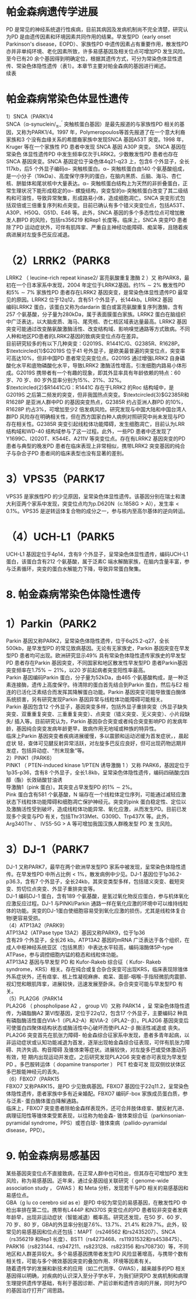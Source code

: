 # 帕金森病遗传学进展  
PD 是常见的神经系统退行性疾病，目前其病因及发病机制尚不完全清楚，研究认为PD 是由遗传因素和环境因素共同作用的结果。早发型PD（early onset Parkinson's disease，EOPD）、家族性PD 中遗传因素占有重要作用，散发性PD 亦并非单纯环境、老化因素所致，许多易感基因及相关位点可增加PD 发生风险。至今已有20 余个基因得到明确定位，根据其遗传方式，可分为常染色体显性遗传、常染色体隐性遗传（表1）。本章节主要对帕金森病的基因进行阐述。  
续表
#  帕金森病常染色体显性遗传  
1）SNCA（PARK1/4  
SNCA（α-synuclein/$^\prime_{\mathfrak{A}-}$ 突触核蛋白基因）是最先报道的与家族性PD 相关的基因，又称为PARK1/4。1997 年，Polymeropoulos等首先报道了在一个意大利裔家族和3 个没有血缘关系的希腊裔家族中发现SNCA 基因A53T 突变。1998 年，Kruger 等在一个家族性 PD  患者中发现 SNCA  基因 A30P  突变。 SNCA  基因在常染色 体显性遗传PD 中发生频率仅次于LRRK2。少数散发性PD 患者也存在SNCA 基因突变。SNCA 基因定位于染色体4q21-q23 上，包含6 个外显子，全长117kb，后5 个外显子编码$\upalpha-$ 突触核蛋白。$\upalpha-$ 突触核蛋白由140 个氨基酸组成，是一小分子（19kDa）、高度保守序列的蛋白，在脑内黑质、丘脑、海马、杏仁核、胼胝体和尾状核中大量表达。$\upalpha-$ 突触核蛋白结构上为天然的非折叠蛋白，正常生理状况下能形成稳定的$\upalpha-$ 螺旋结构，突变型的α-突触核蛋白改变了其二级结构和可溶性，导致异常聚集，形成路易小体，造成细胞凋亡。SNCA 突变形式包括双倍或三倍重复序列和点突变。目前已确认有多个错义突变位点，包括A53T、A30P、H50Q、G51D、E46 等。此外，SNCA 基因的多个多态性位点可增加散发人群PD 的风险，包括rs356219 和Rep1 长度等。临床上，SNCA 突变PD 患者除了PD 运动症状外，可伴有肌阵挛、严重自主神经功能障碍、痴呆等，且随着疾病进展对左旋多巴反应减退。  
# （2）LRRK2（PARK8  
LRRK2 （ leucine-rich repeat kinase2/  富亮氨酸重复激酶 2 ）又 称PARK8，最初在一个日本家系中发现，2004 年定位于LRRK2基因。约$1\%\sim2\%$ 散发性PD 和$5\%\sim7\%$ 家族性PD 患者存在LRRK2 基因突变，是常染色体显性遗传PD 最常见的原因。LRRK2 位于12q12，含有51 个外显子，长$144\mathrm{k}\mathrm{b}$。LRRK2 基因  
编码LRRK2 蛋白，该蛋白又称为dardarin 蛋白或富亮氨酸重复序列激酶，含有257 个氨基酸，分子量为$280\mathrm{kDa}$，属于表面膜蛋白家族。LRRK2 蛋白在脑组织中广泛表达，以大脑皮质、海马、尾壳核、杏仁核区域表达量最高。LRRK2 基因突变可能通过改变酪氨酸激酶活性、改变结构域、影响嗅觉通路等方式致病。不同人种和地区PD患者的LRRK2基因的致病突变位点存在差异。  
目前研究较多的有以下几种突变：G2019S、R1441C/G、G2385R、R1628P。$\textcircled{1}$G2019S 位于41 号外显子，是欧美最普遍的突变位点，突变率可高达$10\%$，但非中国PD 患者常见突变位点。G2019S 通过增强LRRK2 自身磷酸化水平和底物磷酸化水平，导致LRRK2 激酶活性增高，引发细胞内路易小体形成。G2019S 携带者有一个有趣的现象，即其外显率具有年龄依赖的特点：60 岁、70 岁、80 岁外显率分别为$15\%$、$21\%$、$32\%$。$\textcircled{2}$R1441C/G：R1441C 存在于LRRK2 的Roc 结构域中，是G2019S 之后第二频发的突变，但非我国热点突变。$\textcircled{3}$G2385R和R1628P 是亚洲人群中PD 的基因突变热点，G2385R 约占亚洲人群PD 的$10\%$，R1628P 约占$3\%$，可增加至少2 倍发病风险。研究发现与中国大陆和中国台湾人群PD 风险存在明确相关性，但在西方国家白种人病例对照研究中尚未发现与PD 存在相关性。G2385R 突变引起线粒体功能障碍，发生细胞凋亡，目前认为LRR 结构域和WD-40 结构域参与了这一过程。此外，一些PD 患者中还发现了Y1699C、I2020T、K544E、A211V 等突变位点。存在有LRRK2 基因突变的PD 患者与典型的晚发PD 患者在临床表现上非常相似，携带LRRK2 突变基因的纯合子与杂合子PD 患者间的临床表型也没有显著的差别。  
# 3）VPS35（PARK17  
VPS35 是家族性PD 的少见原因，呈常染色体显性遗传。该基因分别在瑞士和澳大利亚两个家系中发现，突变位点均为p.D620N（$\mathrm{c}.1858\mathrm{G}>\mathrm{A})$），发生率$<0.1\%$。VPS35 是逆转运体复合物的成分之一，参与核内至高尔基体的逆向转运。  
# （4）UCH-L1（PARK5  
UCH-L1 基因定位于4p14，含有9 个外显子，呈常染色体显性遗传，编码UCH-L1 蛋白，该蛋白含有212 个氨基酸，属于泛素C 端水解酶家族，在脑内含量丰富，参与泛素循环，突变的蛋白水解能力下降，导致异常蛋白聚集。  
# 8.  帕金森病常染色体隐性遗传  
# 1）Parkin（PARK2  
Parkin 基因又称PARK2，呈常染色体隐性遗传，位于6q25.2-q27，全长500kb，是早发型PD 的常见致病基因。无论有无家族史，Parkin 基因突变在早发型PD 患者均可出现。欧洲研究显示$49\%$ 具有常染色体隐性遗传家族史的早发型PD 患者存在Parkin 基因突变，不同国家和地区散发性早发型PD 患者Parkin基因突变频率在$1.75\%\sim21\%$，以20 岁前起病者突变阳性率最高。  
Parkin 基因编码Parkin 蛋白，分子量为52kDa，由465 个氨基酸构成，是一种泛素连接酶，遗传上高度保守。待清除的蛋白首先结合到Parkin 蛋白，然后与E2 相连的已活化泛素结合而发挥其降解蛋白功能。Parkin 基因突变可能导致蛋白酶体系统损害，另有研究发现Parkin 基因异常与线粒体功能障碍可能相关。  
Parkin 基因包含12 个外显子，基因突变多样，包括外显子重排突变（外显子缺失突变、双重重复突变、三重重复突变）、点突变（错义突变、无义突变）、小片段缺失/ 插入等。目前研究认为，Parkin 基因杂合突变或者纯合突变影响PD 的发病年龄，基因纯合突变发病年龄更早，致病作用无地域或种族的特异性。  
临床上Parkin 基因突变者疾病进展缓慢，多以震颤和运动迟缓为首发症状，，晨起症状 轻，查体可见腱反射异常活跃，对左旋多巴反应良好，但可出现药物远期并发症，包括异动症、“剂末现象”等。  
2）PINK1（PARK6）  
PINK1 （ PTEN-induced kinase 1/PTEN  诱导激酶 1 ）又称 PARK6，基因定位于1p35-p36，含有8 个外显子，全长$1.8\mathrm{k}\mathrm{b}$，呈常染色体隐性遗传，编码四硝酸戊四醇（酯）长效硝酸甘油诱  
导激酶1（pink 蛋白）。其突变占早发型PD 的$1\%\sim2\%$。  
Pink 蛋白含有581 个氨基酸，N 端存在一个线粒体定位序列，可能通过减轻应激状态下线粒体功能障碍和细胞凋亡保护神经元。突变的pink 蛋白稳定性、定位以及激酶活性受到破坏，造成线粒体功能异常、氧化应激，从而发生PD。目前已发现多个突变与PD 有关，包括Thr313Met、G309D、Trp437X 等。此外，Arg340Thr 、 IVS5-5G $>$ A  等可增加我国汉族人群晚发型 PD  发 生风险。  
# 3）DJ-1（PARK7  
DJ-1 又称PARK7，最早在两个欧洲早发型PD 家系中被发现，呈常染色体隐性遗传。在早发性PD 中所占比例$<1\%$，散发病例中少见。DJ-1 基因位于1p36.2-p36.3，含有7 个外显子，全长$24\mathrm{k}\mathrm{b}$，其突变类型多样，包括错义突变、截短突变、剪切位点突变、外显子重排突变等。  
DJ-1 编码DJ-1 蛋白，含有189 个氨基酸，是氢过氧化物反应蛋白，参与机体氧化应激反应过程。DJ-1 与PINKl/Parkin 通路一样在氧化应激的环境中可以维持线粒体的功能。突变的DJ-1蛋白使细胞容易受到氧化应激的损伤，尤其是线粒体复合物Ⅰ更容易受损。  
（4）ATP13A2（PARK9）  
ATP13A2（ATPase type 13A2）基因又称PARK9，位于1p36  
含有29 个外显子，全长$26~\mathrm{kb}$。ATP13A2 基因的mRNA 广泛表达于各个组织，在成人中枢神经系统亚区（包括黑质）中表达水平较高，编码溶酶体5P-type ATPase，参与调控细胞内锰的稳态和线粒体功能。  
ATP13A2  基因与早发型 PD  和 Kufor-Rakeb  综合征（ Kufor- Rakeb syndrome，KRS）相关。存在纯合或复合杂合突变可出现KRS，临床表现除锥体外系症状外，还有痉挛、核上性凝视麻痹、痴呆、面部-咽喉-手指轻微肌肉震颤、视幻觉和眼肌阵挛，进展较快，迅速发展至卧床。杂合突变可能与早发型PD 有关。  
（5）PLA2G6（PARK14  
PLA2G6 （ phospholipase A2 ， group  Ⅵ）又称 PARK14 ，呈 常染色体隐性遗传，为磷脂酶A2 第Ⅵ型基因，定位于22q12，包含17 个外显子，主要编码2 种具有磷脂酶活性蛋白VIA-1（iPLA2-A）和VIA-2（iPLA2-$\cdot\upbeta$）。PLA2G6 基因突变后可使蛋白四聚体结构状态或酶活性中心破坏而使iPLA2-$\cdot\upbeta$ 酶活性减退或 丧失。  
PLA2G6 突变首先在肌张力障碍- 帕金森综合征家系中发现，患者多青年起病，以非运动症状或认知功能减退为首发，逐渐出现帕金森综合征表现，可伴有肌张力障碍、共济失调、构音障碍 及锥体束等症状。进展较快，对左旋多巴或受体激动药有效，短 期内出现运动并发症。之后研究发现PLA2G6 突变者亦可表现为早发型 PD 。多巴胺转运体（ dopamine transporter ） PET  检查可发 现双侧纹状体区多巴胺能神经元的丢失。  
（6）FBXO7（PARK15  
FBXO7 又称PARK15，是PD 少见致病基因。FBXO7 基因位于22q11.2，呈常染色体隐性遗传，患者家族中多有近亲婚配。FBXO7 编码F-box 家族成员蛋白质，参与泛素- 蛋白酶体蛋白降解通路。  
临床上，FBXO7 突变患者除帕金森样表现外，还可合并肢体痉挛、腱反射亢进、病理征阳性等锥体束受累表现，以往称为帕金森- 锥体束综合征（parkinsonian-pyramidal syndrome，PPS）或苍白球- 锥体束病（pallido-pyramidal disease，PPD）。  
# 9.  帕金森病易感基因  
某些基因突变位点不直接致病，在正常人群中也可检出，但其存在可增加PD 发生风险，称为易感基因。近年来，通过全基因组关联研究（ genome-wide association study ， GWAS ）和 Meta 分析，发现若干与PD 相关的易感基因和易感位点。  
GBA（g lu co cerebro sid as e）是PD 中较为常见的易感基因，在散发性PD 中检出率排在第二位。携带有L444P 和N370S 突变位点的PD 患者较非突变者发病年龄早，出现非运动症状（智能减退）概率高。研究还发现，在50 岁、60 岁、70 岁、80 岁，GBA的外显率分别是$7.6\%$、$13.7\%$、$21.4\%$ 和$29.7\%$。此外，较常见的易感基因和位点还包括：MAPT（rs246562 和rs2435207）、SNCA（rs356219 和Rep1 长度）、BST1（rs4273468、rs11931532和rs4538475）、PARK16（rs823144、rs947211、rs823128、rs823156 和rs708730）等，不同地区和人群差异较大。多个易感基因携带者发生PD 风险显著增高，与携带个数有相关性，可能与多个微效基因突变的叠加作用、环境等因素有关。  
随着遗传学的发展和新技术的应用（如二代测序、GWAS），越来越多的PD 相关基因得以明确，对疾病的认识深入至分子学水平，为我们研究PD 发病机制和病理生理提供遗传学基础，有利于基因诊断、产前诊断和遗传咨询的开展，同时为PD 的基因治疗打开广阔思路。  
